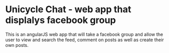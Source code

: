 # Unicycle Chat - web app that displalys facebook group

This is an angularJS web app that will take a facebook group and allow the user to 
view and search the feed, comment on posts as well as create their own posts.
